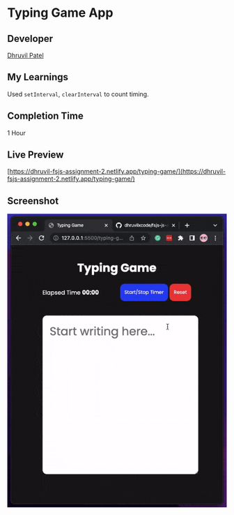 # Typing Game App

## Developer
[Dhruvil Patel](https://github.com/dhruvilxcode)

## My Learnings
Used `setInterval`, `clearInterval` to count timing.

## Completion Time
1 Hour

## Live Preview
[https://dhruvil-fsjs-assignment-2.netlify.app/typing-game/](https://dhruvil-fsjs-assignment-2.netlify.app/typing-game/)

## Screenshot
![image](./typing-game.gif)
